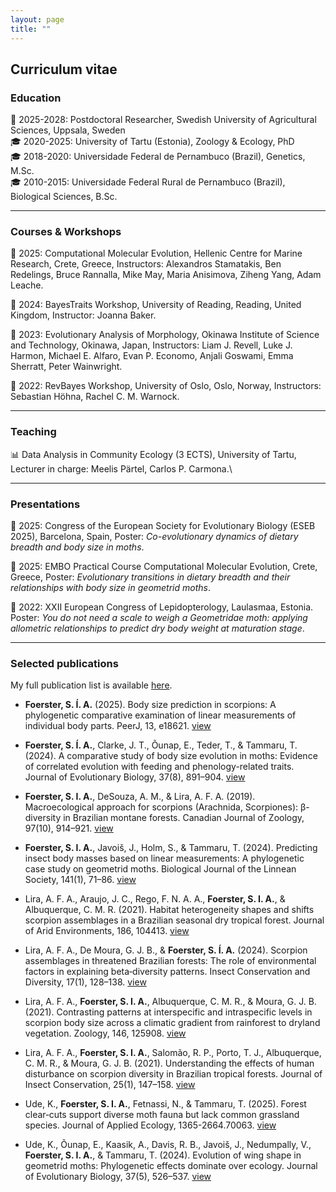 ```yaml
---
layout: page
title: ""
---
```


## Curriculum vitae


### Education
🏁 2025-2028: Postdoctoral Researcher, Swedish University of Agricultural Sciences, Uppsala, Sweden\
🎓 2020-2025: University of Tartu (Estonia), Zoology & Ecology, PhD\
🎓 2018-2020: Universidade Federal de Pernambuco (Brazil), Genetics, M.Sc.\
🎓 2010-2015: Universidade Federal Rural de Pernambuco (Brazil), Biological Sciences, B.Sc.

-------
### Courses & Workshops
📝 2025: Computational Molecular Evolution, Hellenic Centre for Marine Research, Crete, Greece, Instructors: Alexandros Stamatakis, Ben Redelings, Bruce Rannalla, Mike May, Maria Anisimova, Ziheng Yang, Adam Leache.

📝 2024: BayesTraits Workshop, University of Reading, Reading, United Kingdom, Instructor: Joanna Baker.

📝 2023: Evolutionary Analysis of Morphology, Okinawa Institute of Science and Technology, Okinawa, Japan, Instructors: Liam J. Revell, Luke J. Harmon, Michael E. Alfaro, Evan P. Economo, Anjali Goswami, Emma Sherratt, Peter Wainwright.

📝 2022: RevBayes Workshop, University of Oslo, Oslo, Norway, Instructors: Sebastian Höhna, Rachel C. M. Warnock.

-------
### Teaching
📊 Data Analysis in Community Ecology (3 ECTS), University of Tartu, Lecturer in charge: Meelis Pärtel, Carlos P. Carmona.\

-------
### Presentations
📄 2025: Congress of the European Society for Evolutionary Biology (ESEB 2025), Barcelona, Spain, Poster: _Co-evolutionary dynamics of dietary breadth and body size in moths_.

📄 2025: EMBO Practical Course Computational Molecular Evolution, Crete, Greece, Poster: _Evolutionary transitions in dietary breadth and their relationships with body size in geometrid moths_.

📄 2022: XXII European Congress of Lepidopterology, Laulasmaa, Estonia. Poster: _You do not need a scale to weigh a Geometridae moth: applying allometric relationships to predict dry body weight at maturation stage_.

-------
### Selected publications

My full publication list is available [here](https://foersterst.github.io/pages/publications/).

- **Foerster, S. Í. A.** (2025). Body size prediction in scorpions: A phylogenetic comparative examination of linear measurements of individual body parts. PeerJ, 13, e18621. [view](https://doi.org/10.7717/peerj.18621)
  
- **Foerster, S. Í. A.**, Clarke, J. T., Õunap, E., Teder, T., & Tammaru, T. (2024). A comparative study of body size evolution in moths: Evidence of correlated evolution with feeding and phenology-related traits. Journal of Evolutionary Biology, 37(8), 891–904. [view](https://doi.org/10.1093/jeb/voae072)

- **Foerster, S. I. A.**, DeSouza, A. M., & Lira, A. F. A. (2019). Macroecological approach for scorpions (Arachnida, Scorpiones): β-diversity in Brazilian montane forests. Canadian Journal of Zoology, 97(10), 914–921. [view](https://doi.org/10.1139/cjz-2019-0008)

- **Foerster, S. I. A.**, Javoiš, J., Holm, S., & Tammaru, T. (2024). Predicting insect body masses based on linear measurements: A phylogenetic case study on geometrid moths. Biological Journal of the Linnean Society, 141(1), 71–86. [view](https://doi.org/10.1093/biolinnean/blad069)

- Lira, A. F. A., Araujo, J. C., Rego, F. N. A. A., **Foerster, S. I. A.**, & Albuquerque, C. M. R. (2021). Habitat heterogeneity shapes and shifts scorpion assemblages in a Brazilian seasonal dry tropical forest. Journal of Arid Environments, 186, 104413. [view](https://doi.org/10.1016/j.jaridenv.2020.104413)

- Lira, A. F. A., De Moura, G. J. B., & **Foerster, S. Í. A.** (2024). Scorpion assemblages in threatened Brazilian forests: The role of environmental factors in explaining beta‐diversity patterns. Insect Conservation and Diversity, 17(1), 128–138. [view](https://doi.org/10.1111/icad.12699)

- Lira, A. F. A., **Foerster, S. I. A.**, Albuquerque, C. M. R., & Moura, G. J. B. (2021). Contrasting patterns at interspecific and intraspecific levels in scorpion body size across a climatic gradient from rainforest to dryland vegetation. Zoology, 146, 125908. [view](https://doi.org/10.1016/j.zool.2021.125908)

- Lira, A. F. A., **Foerster, S. I. A.**, Salomão, R. P., Porto, T. J., Albuquerque, C. M. R., & Moura, G. J. B. (2021). Understanding the effects of human disturbance on scorpion diversity in Brazilian tropical forests. Journal of Insect Conservation, 25(1), 147–158. [view](https://doi.org/10.1007/s10841-020-00292-6)

- Ude, K., **Foerster, S. I. A.**, Fetnassi, N., & Tammaru, T. (2025). Forest clear‐cuts support diverse moth fauna but lack common grassland species. Journal of Applied Ecology, 1365-2664.70063. [view](https://doi.org/10.1111/1365-2664.70063)

- Ude, K., Õunap, E., Kaasik, A., Davis, R. B., Javoiš, J., Nedumpally, V., **Foerster, S. I. A.**, & Tammaru, T. (2024). Evolution of wing shape in geometrid moths: Phylogenetic effects dominate over ecology. Journal of Evolutionary Biology, 37(5), 526–537. [view](https://doi.org/10.1093/jeb/voae033)
